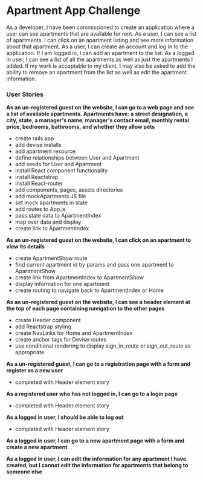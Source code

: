 # Apartment App Challenge
As a developer, I have been commissioned to create an application where a user can see apartments that are available for rent. As a user, I can see a list of apartments. I can click on an apartment listing and see more information about that apartment. As a user, I can create an account and log in to the application. If I am logged in, I can add an apartment to the list. As a logged in user, I can see a list of all the apartments as well as just the apartments I added. If my work is acceptable to my client, I may also be asked to add the ability to remove an apartment from the list as well as edit the apartment information.

### User Stories
**As an un-registered guest on the website, I can go to a web page and see a list of available apartments. Apartments have: a street designation, a city, state, a manager's name, manager's contact email, monthly rental price, bedrooms, bathrooms, and whether they allow pets**
- create rails app
- add devise installs
- add apartment resource
- define relationships between User and Apartment
- add seeds for User and Apartment
- install React component functionality
- install Reactstrap
- install React-router
- add components, pages, assets directories
- add mockApartments JS file
- set mock apartments in state
- add routes to App.js
- pass state data to ApartmentIndex
- map over data and display
- create link to ApartmentIndex

**As an un-registered guest on the website, I can click on an apartment to view its details**
- create ApartmentShow route
- find current apartment id by params and pass one apartment to ApartmentShow
- create link from ApartmentIndex to ApartmentShow
- display information for one apartment
- create routing to navigate back to ApartmentIndex or Home

**As an un-registered guest on the website, I can see a header element at the top of each page containing navigation to the other pages**
- create Header component
- add Reactstrap styling
- create NavLinks for Home and ApartmentIndex
- create anchor tags for Devise routes
- use conditional rendering to display sign_in_route or sign_out_route as appropriate

**As a un-registered guest, I can go to a registration page with a form and register as a new user**
- completed with Header element story

**As a registered user who has not logged in, I can go to a login page**
- completed with Header element story

**As a logged in user, I should be able to log out**
- completed with Header element story

**As a logged in user, I can go to a new apartment page with a form and create a new apartment**

**As a logged in user, I can edit the information for any apartment I have created, but I cannot edit the information for apartments that belong to someone else**
